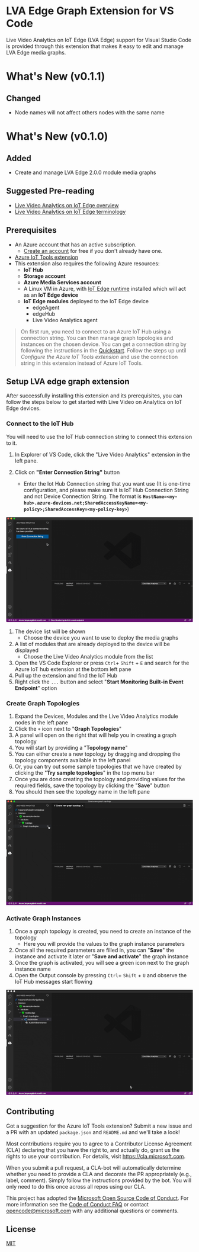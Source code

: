 # LVA Edge Graph Extension for VS Code

Live Video Analytics on IoT Edge (LVA Edge) support for Visual Studio Code is provided through this extension that makes it easy to edit and manage LVA Edge media graphs.

# What's New (v0.1.1)

## Changed

-   Node names will not affect others nodes with the same name

# What's New (v0.1.0)

## Added

-   Create and manage LVA Edge 2.0.0 module media graphs

## Suggested Pre-reading

-   [Live Video Analytics on IoT Edge overview](https://docs.microsoft.com/azure/media-services/live-video-analytics-edge/overview)
-   [Live Video Analytics on IoT Edge terminology](https://docs.microsoft.com/azure/media-services/live-video-analytics-edge/terminology)

## Prerequisites

-   An Azure account that has an active subscription.
    -   [Create an account](https://azure.microsoft.com/free/) for free if you don't already have one.
-   [Azure IoT Tools extension](https://marketplace.visualstudio.com/items?itemName=vsciot-vscode.azure-iot-tools)
-   This extension also requires the following Azure resources:
    -   **IoT Hub**
    -   **Storage account**
    -   **Azure Media Services account**
    -   A Linux VM in Azure, with [IoT Edge runtime](https://docs.microsoft.com/azure/iot-edge/how-to-install-iot-edge) installed which will act as an **IoT Edge device**
    -   **IoT Edge modules** deployed to the IoT Edge device
        -   edgeAgent
        -   edgeHub
        -   Live Video Analytics agent

> On first run, you need to connect to an Azure IoT Hub using a connection string. You can then manage graph topologies and instances on the chosen device. You can get a connection string by following the instructions in the [Quickstart](https://docs.microsoft.com/azure/media-services/live-video-analytics-edge/get-started-detect-motion-emit-events-quickstart). Follow the steps up until _Configure the Azure IoT Tools extension_ and use the connection string in this extension instead of Azure IoT Tools.

## Setup LVA edge graph extension

After successfully installing this extension and its prerequisites, you can follow the steps below to get started with Live Video on Analytics on IoT Edge devices.

### Connect to the IoT Hub

You will need to use the IoT Hub connection string to connect this extension to it.

1. In Explorer of VS Code, click the "Live Video Analytics" extension in the left pane.
1. Click on **"Enter Connection String"** button

    - Enter the Iot Hub Connection string that you want use (It is one-time configuration, and please make sure it is IoT Hub Connection String and not Device Connection String. The format is **`HostName=<my-hub>.azure-devices.net;SharedAccessKeyName=<my-policy>;SharedAccessKey=<my-policy-key>`**)

![Setup IoT Hub Connection String](https://github.com/Azure/lva-edge-vscode-extension/raw/main/resources/gifs/addConnectionString.gif)

1. The device list will be shown
    - Choose the device you want to use to deploy the media graphs
1. A list of modules that are already deployed to the device will be displayed
    - Choose the Live Video Analytics module from the list
1. Open the VS Code Explorer or press `Ctrl`+ `Shift` + `E` and search for the Azure IoT hub extension at the bottom left pane
1. Pull up the extension and find the IoT Hub
1. Right click the `...` button and select "**Start Monitoring Built-in Event Endpoint**" option

### Create Graph Topologies

1. Expand the Devices, Modules and the Live Video Analytics module nodes in the left pane
1. Click the `+` icon next to "**Graph Topologies**"
1. A panel will open on the right that will help you in creating a graph topology
1. You will start by providing a "**Topology name**"
1. You can either create a new topology by dragging and dropping the topology components available in the left panel
1. Or, you can try out some sample topologies that we have created by clicking the "**Try sample topologies**" in the top menu bar
1. Once you are done creating the topology and providing values for the required fields, save the topology by clicking the "**Save**" button
1. You should then see the topology name in the left pane

![Create a graph topology](https://github.com/Azure/lva-edge-vscode-extension/raw/main/resources/gifs/createTopology.gif)

### Activate Graph Instances

1. Once a graph topology is created, you need to create an instance of the topology
    - Here you will provide the values to the graph instance parameters
1. Once all the required parameters are filled in, you can "**Save**" the instance and activate it later or "**Save and activate**" the graph instance
1. Once the graph is activated, you will see a green icon next to the graph instance name
1. Open the Output console by pressing `Ctrl`+ `Shift` + `U` and observe the IoT Hub messages start flowing

![Activate an graph instance](https://github.com/Azure/lva-edge-vscode-extension/raw/main/resources/gifs/activateTopology.gif)

## Contributing

Got a suggestion for the Azure IoT Tools extension? Submit a new issue and a PR with an updated `package.json` and `README.md` and we'll take a look!

Most contributions require you to agree to a Contributor License Agreement (CLA) declaring that you have the right to, and actually do, grant us the rights to use your contribution. For details, visit https://cla.microsoft.com.

When you submit a pull request, a CLA-bot will automatically determine whether you need to provide a CLA and decorate the PR appropriately (e.g., label, comment). Simply follow the instructions provided by the bot. You will only need to do this once across all repos using our CLA.

This project has adopted the [Microsoft Open Source Code of Conduct](https://opensource.microsoft.com/codeofconduct/). For more information see the [Code of Conduct FAQ](https://opensource.microsoft.com/codeofconduct/faq/) or contact [opencode@microsoft.com](mailto:opencode@microsoft.com) with any additional questions or comments.

## License

[MIT](LICENSE)

